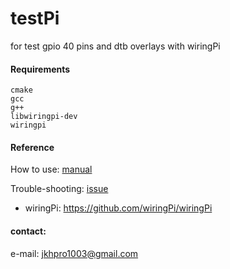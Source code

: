 # testPi

for test gpio 40 pins and dtb overlays with wiringPi

#### Requirements

```
cmake
gcc
g++
libwiringpi-dev
wiringpi
```

#### Reference

How to use: [manual](doc/manual.md)

Trouble-shooting: [issue](doc/issue.md)

- wiringPi: <https://github.com/wiringPi/wiringPi>

#### contact:

  e-mail: <jkhpro1003@gmail.com>
